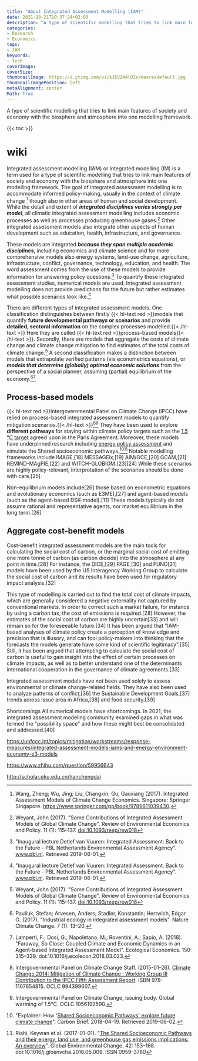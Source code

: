 ```yaml
---
title: "About Integrated Assessment Modelling (IAM)"
date: 2021-10-21T10:37:24+02:00
description: "A type of scientific modelling that tries to link main features of society and economy with the biosphere and atmosphere into one modelling framework"
categories:
- Research
- Economics
tags:
- IAM
keywords:
- tech
coverImage:
coverSize:
thumbnailImage: https://i.ytimg.com/vi/kJEV2N4lOZs/maxresdefault.jpg
thumbnailImagePosition: left
metaAlignment: center
Math: True
---
```

A type of scientific modelling that tries to link main features of society and economy with the biosphere and atmosphere into one modelling framework.
<!--more-->
{{< toc >}}
# wiki
Integrated assessment modelling (IAM) or integrated modelling (IM) is a term used for a type of scientific modelling that tries to link main features of society and economy with the biosphere and atmosphere into one modelling framework. The goal of integrated assessment modelling is to accommodate informed policy-making, usually in the context of climate change [^change] though also in other areas of human and social development. While the detail and extent of ***integrated disciplines varies strongly per model***, all climatic integrated assessment modelling includes economic processes as well as processes producing greenhouse gases.[^gases] Other integrated assessment models also integrate other aspects of human development such as education, health, infrastructure, and governance.

These models are integrated ***because they span multiple academic disciplines***, including economics and climate science and for more comprehensive models also energy systems, land-use change, agriculture, infrastructure, conflict, governance, technology, education, and health. The word assessment comes from the use of these models to provide information for answering policy questions.[^ques] To quantify these integrated assessment studies, numerical models are used. Integrated assessment modelling does not provide predictions for the future but rather estimates what possible scenarios look like.[^ques]

There are different types of integrated assessment models. One classification distinguishes between firstly {{< hl-text red >}}models that quantify **future developmental pathways or scenarios** and provide **detailed, sectoral information** on the complex processes modelled.{{< /hl-text >}} Here they are called {{< hl-text red >}}process-based models{{< /hl-text >}}. Secondly, there are models that aggregate the costs of climate change and climate change mitigation to find estimates of the total costs of climate change.[^gases] A second classification makes a distinction between models that extrapolate verified patterns (via econometrics equations), or ***models that determine (globally) optimal economic solutions*** from the perspective of a social planner, assuming (partial) equilibrium of the economy.[^eco][^ecob]

## Process-based models

{{< hl-text red >}}Intergovernmental Panel on Climate Change (IPCC) have relied on process-based integrated assessment models to quantify mitigation scenarios.{{< /hl-text >}}[^scen][^scenb] They have been used to explore **different pathways** for staying within climate policy targets such as the [1.5 °C target](https://www.nature.com/articles/s41558-018-0091-3) agreed upon in the Paris Agreement. Moreover, these models have underpinned research including [energy policy assessment](https://www.sciencedirect.com/science/article/pii/S0165188909000529?via%3Dihub) and simulate the Shared socioeconomic pathways.[^path][^pathb] Notable modelling frameworks include IMAGE,[18] MESSAGEix,[19] AIM/GCE,[20] GCAM,[21] REMIND-MAgPIE,[22] and WITCH-GLOBIOM.[23][24] While these scenarios are highly policy-relevant, interpretation of the scenarios should be done with care.[25]

Non-equilibrium models include[26] those based on econometric equations and evolutionary economics (such as E3ME),[27] and agent-based models (such as the agent-based DSK-model).[11] These models typically do not assume rational and representative agents, nor market equilibrium in the long term.[26]

## Aggregate cost-benefit models
Cost-benefit integrated assessment models are the main tools for calculating the social cost of carbon, or the marginal social cost of emitting one more tonne of carbon (as carbon dioxide) into the atmosphere at any point in time.[28] For instance, the DICE,[29] PAGE,[30] and FUND[31] models have been used by the US Interagency Working Group to calculate the social cost of carbon and its results have been used for regulatory impact analysis.[32]

This type of modelling is carried out to find the total cost of climate impacts, which are generally considered a negative externality not captured by conventional markets. In order to correct such a market failure, for instance by using a carbon tax, the cost of emissions is required.[28] However, the estimates of the social cost of carbon are highly uncertain[33] and will remain so for the foreseeable future.[34] It has been argued that "IAM-based analyses of climate policy create a perception of knowledge and precision that is illusory, and can fool policy-makers into thinking that the forecasts the models generate have some kind of scientific legitimacy".[35] Still, it has been argued that attempting to calculate the social cost of carbon is useful to gain insight into the effect of certain processes on climate impacts, as well as to better understand one of the determinants international cooperation in the governance of climate agreements.[33]

Integrated assessment models have not been used solely to assess environmental or climate change-related fields. They have also been used to analyze patterns of conflict,[36] the Sustainable Development Goals,[37] trends across issue area in Africa,[38] and food security.[39]

Shortcomings
All numerical models have shortcomings. In 2021, the integrated assessment modeling community examined gaps in what was termed the "possibility space" and how these might best be consolidated and addressed.[40]

https://unfccc.int/topics/mitigation/workstreams/response-measures/integrated-assessment-models-iams-and-energy-environment-economy-e3-models

https://www.zhihu.com/question/59956643

http://scholar.pku.edu.cn/hanchengdai

[^change]: Wang, Zheng; Wu, Jing; Liu, Changxin; Gu, Gaoxiang (2017). Integrated Assessment Models of Climate Change Economics. Singapore: Springer Singapore. https://www.springer.com/gp/book/9789811039430.
[^gases]: Weyant, John (2017). "Some Contributions of Integrated Assessment Models of Global Climate Change". Review of Environmental Economics and Policy. 11 (1): 115–137. [doi:10.1093/reep/rew018](https://www.journals.uchicago.edu/doi/10.1093/reep/rew018)
[^ques]: "Inaugural lecture Detlef van Vuuren: Integrated Assessment: Back to the Future - PBL Netherlands Environmental Assessment Agency". www.pbl.nl. Retrieved 2019-06-01.
[^eco]: Pauliuk, Stefan; Arvesen, Anders; Stadler, Konstantin; Hertwich, Edgar G. (2017). "Industrial ecology in integrated assessment models". Nature Climate Change. 7 (1): 13–20.
[^ecob]: Lamperti, F.; Dosi, G.; Napoletano, M.; Roventini, A.; Sapio, A. (2018). "Faraway, So Close: Coupled Climate and Economic Dynamics in an Agent-based Integrated Assessment Model". Ecological Economics. 150: 315–339. doi:10.1016/j.ecolecon.2018.03.023.
[^scen]: Intergovernmental Panel on Climate Change Staff. (2015-01-26). [Climate Change 2014: Mitigation of Climate Change : Working Group III Contribution to the IPCC Fifth Assessment Report](https://www.worldcat.org/title/climate-change-2014-mitigation-of-climate-change-working-group-iii-contribution-to-the-ipcc-fifth-assessment-report/oclc/994399607). ISBN 978-1107654815. OCLC 994399607.
[^scenb]: Intergovernmental Panel on Climate Change, issuing body. Global warming of 1.5°C. OCLC 1056192590.
[^path]:"Explainer: How '[Shared Socioeconomic Pathways' explore future climate change](https://www.carbonbrief.org/explainer-how-shared-socioeconomic-pathways-explore-future-climate-change)". Carbon Brief. 2018-04-19. Retrieved 2019-06-02.
[^pathb]: Riahi, Keywan et al. (2017-01-01). "[The Shared Socioeconomic Pathways and their energy, land use, and greenhouse gas emissions implications: An overview](https://www.sciencedirect.com/science/article/pii/S0959378016300681?via%3Dihub)". Global Environmental Change. 42: 153–168. doi:10.1016/j.gloenvcha.2016.05.009. ISSN 0959-3780
